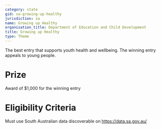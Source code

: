 ```yaml
---
category: state
gid: sa-growing-up-healthy
jurisdiction: sa
name: Growing up Healthy
organisation_title: Department of Education and Child Development
title: Growing up Healthy
type: Theme
---
```


The best entry that supports youth health and wellbeing. The winning entry appeals to young people.

# Prize
Award of $1,000 for the winning entry

# Eligibility Criteria
Must use South Australian data discoverable on https://data.sa.gov.au/